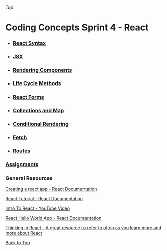 ###### Top
# Coding Concepts Sprint 4 - React

* ### [React Syntax](react_syntax.md)
* ### [JSX](jsx.md)
* ### [Rendering Components](rendering_components.md)
* ### [Life Cycle Methods](life_cycle_methods.md)
* ### [React Forms](react_forms.md)
* ### [Collections and Map](collections-and-map.md)
* ### [Conditional Rendering](conditional_rendering.md)
* ### [Fetch](fetch.md)
* ### [Routes](routes.md)


### [Assignments](./assignments.md)

### General Resources 
[Creating a react app - React Documentation](https://reactjs.org/docs/create-a-new-react-app.html#create-react-app)

[React Tutorial - React Documentation](https://reactjs.org/tutorial/tutorial.html#setup-option-1-write-code-in-the-browser)

[Intro To React - YouTube Video](https://www.youtube.com/watch?v=MhkGQAoc7bc)

[React Hello World App - React Documentation](https://reactjs.org/docs/rendering-elements.html)

[Thinking in React - A great resource to refer to often as you learn more and more about React](https://reactjs.org/docs/thinking-in-react.html)

[Back to Top](#Top)